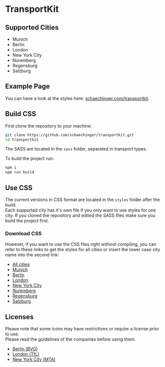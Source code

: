 # TransportKit

## Supported Cities

* Munich
* Berlin
* London
* New York City
* Nuremberg
* Regensburg
* Salzburg

## Example Page

You can have a look at the styles here: [schaechinger.com/transportkit](https://www.schaechinger.com/transportkit).

## Build CSS

First clone the repository to your machine:

```sh
git clone https://github.com/schaechinger/transportkit.git
cd transportkit
```

The SASS are located in the `sass` folder, separated in transport types.

To build the project run:

```sh
npm i
npm run build
```

## Use CSS

The current versions in CSS format are located in the `styles` folder after the build. \
Each supported city has it's own file if you only want to use styles for one city.
If you cloned the repository and edited the SASS files make sure you build the project first.

### Download CSS

However, if you want to use the CSS files right without compiling, you can refer to these links to get the styles for all cities or insert the lower case city name into the second link:

* [All cities](https://static.schaechinger.com/projects/transportkit/latest/transportkit.min.css)
* [Munich](https://static.schaechinger.com/projects/transportkit/latest/transportkit-munich.min.css)
* [Berlin](https://static.schaechinger.com/projects/transportkit/latest/transportkit-berlin.min.css)
* [London](https://static.schaechinger.com/projects/transportkit/latest/transportkit-london.min.css)
* [New York City](https://static.schaechinger.com/projects/transportkit/latest/transportkit-nyc.min.css)
* [Nuremberg](https://static.schaechinger.com/projects/transportkit/latest/transportkit-nuremberg.min.css)
* [Regensburg](https://static.schaechinger.com/projects/transportkit/latest/transportkit-regensburg.min.css)
* [Salzburg](https://static.schaechinger.com/projects/transportkit/latest/transportkit-salzburg.min.css)

## Licenses

Please note that some icons may have restrictions or require a license prior to use. \
Please read the guidelines of the companies before using them.

* [Berlin (BVG)](https://www.bvg.de/de/Service/Kundenservice/BVG-Icons)
* [London (TfL)](https://tfl.gov.uk/info-for/suppliers-and-contractors/product-licensing)
* [New York City (MTA)](http://web.mta.info/developers/license.html)
